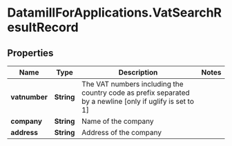 # DatamillForApplications.VatSearchResultRecord

## Properties
Name | Type | Description | Notes
------------ | ------------- | ------------- | -------------
**vatnumber** | **String** | The VAT numbers including the country code as prefix separated by a newline [only if uglify is set to 1] | 
**company** | **String** | Name of the company | 
**address** | **String** | Address of the company | 


